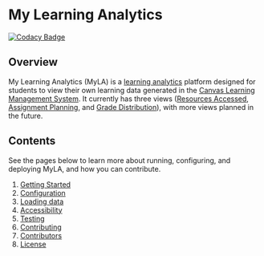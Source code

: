 # My Learning Analytics
[![Codacy Badge](https://api.codacy.com/project/badge/Grade/0fd487531e244c0ebbfbc25e8753c484)](https://app.codacy.com/app/ITS_Teaching_And_Learning/student-dashboard-django?utm_source=github.com&utm_medium=referral&utm_content=tl-its-umich-edu/student-dashboard-django&utm_campaign=Badge_Grade_Settings)

## Overview

My Learning Analytics (MyLA) is a [learning analytics](https://en.wikipedia.org/wiki/Learning_analytics) platform
designed for students to view their own learning data generated in the
[Canvas Learning Management System](https://www.instructure.com/canvas/?newhome=canvas).
It currently has three views
([Resources Accessed](https://sites.google.com/umich.edu/my-learning-analytics-help/home/resources-accessed),
[Assignment Planning](https://sites.google.com/umich.edu/my-learning-analytics-help/home/assignment-planning), and
[Grade Distribution](https://sites.google.com/umich.edu/my-learning-analytics-help/home/grade-distribution)),
with more views planned in the future.

## Contents

See the pages below to learn more about running, configuring, and deploying MyLA, and how you can contribute.

1. [Getting Started](docs/getting_started.md)
2. [Configuration](docs/configuration.md)
3. [Loading data](docs/loading_data.md)
4. [Accessibility](docs/accessibility.md)
5. [Testing](docs/testing.md)
6. [Contributing](docs/CONTRIBUTING.md)
7. [Contributors](docs/CONTRIBUTORS.md)
8. [License](docs/license_info.md)
